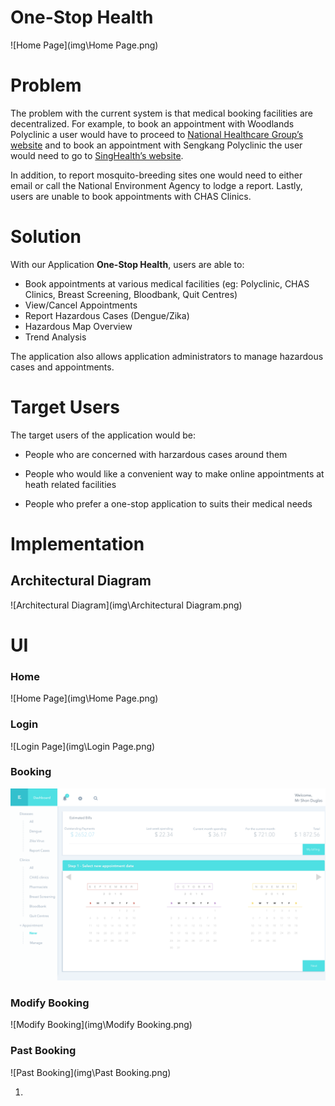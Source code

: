 # One-Stop Health

![Home Page](img\Home Page.png)



# Problem

The problem with the current system is that medical booking facilities are decentralized. For example, to book an appointment with Woodlands Polyclinic a user would have to proceed to [National Healthcare Group’s website](https://www.nhgp.com.sg) and to book an appointment with Sengkang Polyclinic the user would need to go to [SingHealth’s website](https://polyclinic.singhealth.com.sg).

In addition, to report mosquito-breeding sites one would need to either email or call the National Environment Agency to lodge a report. Lastly, users are unable to book appointments with CHAS Clinics.



# Solution

With our Application **One-Stop Health**, users are able to:

* Book appointments at various medical facilities (eg: Polyclinic, CHAS Clinics, Breast Screening, Bloodbank, Quit Centres)
* View/Cancel Appointments
* Report Hazardous Cases (Dengue/Zika)
* Hazardous Map Overview
* Trend Analysis

The application also allows application administrators to manage hazardous cases and appointments.



# Target Users

The target users of the application would be:

* People who are concerned with harzardous cases around them

* People who would like a convenient way to make online appointments at heath related facilities

* People who prefer a one-stop application to suits their medical needs



# Implementation

## Architectural Diagram

![Architectural Diagram](img\Architectural Diagram.png)



# UI

### Home

![Home Page](img\Home Page.png)

### Login

![Login Page](img\Login Page.png)

### Booking

![Booking](img\Booking.png)

### Modify Booking

![Modify Booking](img\Modify Booking.png)

### Past Booking

![Past Booking](img\Past Booking.png)

1. 